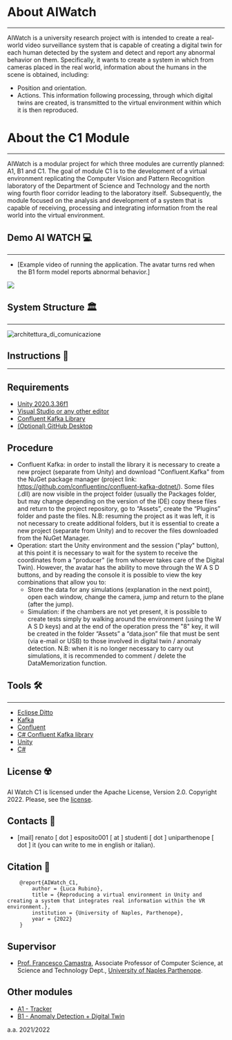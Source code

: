 # About AIWatch
***
AIWatch is a university research project with is intended to create a real-world video surveillance system that is capable of creating a digital twin for each human detected by the system and detect and report any abnormal behavior on them. Specifically, it wants to create a system in which from cameras placed in the real world, information about the humans in the scene is obtained, including:
- Position and orientation.
- Actions.
This information following processing, through which digital twins are created, is transmitted to the virtual environment within which it is then reproduced.

# About the C1 Module
***
AIWatch is a modular project for which three modules are currently planned: A1, B1 and C1.
The goal of module C1 is to the development of a virtual environment replicating the Computer Vision and Pattern Recognition laboratory of the Department of Science and Technology and the north wing fourth floor corridor leading to the laboratory itself.  Subsequently, the module focused on the analysis and development of a system that is capable of receiving, processing and integrating information from the real world into the virtual environment.  


## Demo AI WATCH 💻
***
- [Example video of running the application. The avatar turns red when the B1 form model reports abnormal behavior.]

[![](https://markdown-videos.deta.dev/youtube/SLqecnDKiSg)](https://youtu.be/SLqecnDKiSg)

## System Structure 🏛
***
![architettura_di_comunicazione](https://user-images.githubusercontent.com/53092291/203617948-1c0f1736-ca8b-4d35-9bc2-3db1e3901fb4.png)

## Instructions 🚀
***
## Requirements
- [Unity 2020.3.36f1](https://unity3d.com/get-unity/download/archive)
- [Visual Studio or any other editor](https://visualstudio.microsoft.com/it/downloads/)
- [Confluent Kafka Library](https://github.com/confluentinc/confluent-kafka-dotnet)
- [(Optional) GitHub Desktop](https://desktop.github.com/)

 
## Procedure
- Confluent Kafka: in order to install the library it is necessary to create a new project (separate from Unity) and download "Confluent.Kafka" from the NuGet package manager (project link: https://github.com/confluentinc/confluent-kafka-dotnet/). Some files (.dll) are now visible in the project folder (usually the Packages folder, but may change depending on the version of the IDE) copy these files and return to the project repository, go to “Assets”, create the “Plugins” folder and paste the files.
N.B: resuming the project as it was left, it is not necessary to create additional folders, but it is essential to create a new project (separate from Unity) and to recover the files downloaded from the NuGet Manager.
- Operation: start the Unity environment and the session ("play" button), at this point it is necessary to wait for the system to receive the coordinates from a "producer" (ie from whoever takes care of the Digital Twin). However, the avatar has the ability to move through the W A S D buttons, and by reading the console it is possible to view the key combinations that allow you to:
  - Store the data for any simulations (explanation in the next point), open each window, change the camera, jump and return to the plane (after the jump).
  - Simulation: if the chambers are not yet present, it is possible to create tests simply by walking around the environment (using the W A S D keys) and at the end of the operation press the "8" key, it will be created in the folder “Assets” a “data.json” file that must be sent (via e-mail or USB) to those involved in digital twin / anomaly detection.
N.B: when it is no longer necessary to carry out simulations, it is recommended to comment / delete the DataMemorization function.



## Tools 🛠
***
- [Eclipse Ditto](https://www.eclipse.org/ditto/)
- [Kafka](https://kafka.apache.org/)
- [Confluent](https://www.confluent.io/)
- [C# Confluent Kafka library](https://github.com/confluentinc/confluent-kafka-dotnet)
- [Unity](https://unity.com/)
- [C#](https://learn.microsoft.com/it-it/dotnet/csharp/)


## License ☢️
AI Watch C1 is licensed under the Apache License, Version 2.0. Copyright 2022. Please, see the [license](https://github.com/RenatoEsposito1999/AIWatch_C1/blob/main/LICENSE).

## Contacts 🪪
- [mail] renato [ dot ] esposito001 [ at ] studenti [ dot ] uniparthenope [ dot ] it (you can write to me in english or italian).


## Citation 📖
```
    @report{AIWatch_C1,
        author = {Luca Rubino},
        title = {Reproducing a virtual environment in Unity and creating a system that integrates real information within the VR environment.},
        institution = {University of Naples, Parthenope},
        year = {2022}
    }
```

## Supervisor
- [Prof. Francesco Camastra](https://www.researchgate.net/profile/Francesco-Camastra), Associate Professor of Computer Science, at Science and Technology Dept.,  [University of Naples Parthenope](https://www.uniparthenope.it/).


## Other modules
- [A1 - Tracker](https://github.com/dennewbie/AI_Watch_A1)
- [B1 - Anomaly Detection + Digital Twin](https://github.com/Luruu/AI_Watch_B1)

a.a. 2021/2022
